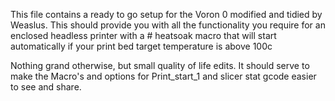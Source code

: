 This file contains a ready to go setup for the Voron 0 modified and tidied by Weaslus. This should provide you with all the functionality you require
for an enclosed headless printer with a # heatsoak macro that will start automatically if your print bed target temperature is above 100c

Nothing grand otherwise, but small quality of life edits. It should serve to make the Macro's and options for Print_start_1 and slicer stat gcode easier
to see and share.
